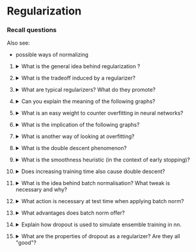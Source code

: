 # Regularization

### Recall questions

Also see:
- possible ways of normalizing

1. <details markdown=1><summary markdown="span"> What is the general idea behind regularization ?</summary>

    \
    We want to reduce the number of free parameters, in the sense of degree of freedom. \
    This is also mentioned in #[[BD VIII - Linear Regression]]

</details>

2. <details markdown=1><summary markdown="span"> What is the tradeoff induced by a regularizer? </summary>

    \
    A regularizer induces a tradeoff between data fidelity and model complexity.

</details>

3. <details markdown=1><summary markdown="span"> What are typical regularizers? What do they promote?</summary>

    \
    Typical penalties are:
    - tikhonov aka $L_2$, promotes shrinkage
    - lasso aka $L_1$, promotes sparsity (and shrinkage)
    - bounded $L_2$ norm at each layer (e.g. we have per layer normalization)

</details>

4. <details markdown=1><summary markdown="span"> Can you explain the meaning of the following graphs?</summary>

    \
    ![](../../../static/DEEP/reg1.png)

</details>

5. <details markdown=1><summary markdown="span"> What is an easy weight to counter overfitting in neural networks?</summary>

    \
    We can use early stopping: the training halts as soon as performance on validation set decreases.

</details>

6. <details markdown=1><summary markdown="span"> What is the implication of the following graphs?</summary>

    \
    ![](../../../static/DEEP/reg2.png)

</details>

7. <details markdown=1><summary markdown="span"> What is another way of looking at overfitting?</summary>

    \
    We can also look at overfitting as a localized phenomenon, in the sense that our function may be overfitting but only on certain regions.

</details>

8. <details markdown=1><summary markdown="span"> What is the double descent phenomenon?</summary>

    \
    ![](../../../static/DEEP/reg3.png)

</details>

9. <details markdown=1><summary markdown="span"> What is the smoothness heuristic (in the context of early stopping)?</summary>

    \
    The idea that representational power grows with training time. In other words, the model starts exploring simple models that progressively increase in complexity.

</details>

10. <details markdown=1><summary markdown="span"> Does increasing training time also cause double descent?</summary>

    \
    Yes, we can see the same phenomenon when we increase training time.
    ![](../../../static/DEEP/reg4.png)

</details>

11. <details markdown=1><summary markdown="span"> What is the idea behind batch normalisation? What tweak is necessary and why?</summary>

    \
    The idea behind batch normalisation is to correct the data distribution by centering and scaling at each layer. \
    It is also necessary to add weights in order for the network to be able to learn the identity function (when necessary).\
    ![](../../../static/DEEP/reg5.png)
    ATTENTION: recent talk may prove that the idea is wrong, source to check.

</details>

12. <details markdown=1><summary markdown="span"> What action is necessary at test time when applying batch norm?</summary>

    \
    Since mini batches are not used at test time, the mean and std. deviation used by the network are an average of the means and std. dev. seen during training.

</details>

13. <details markdown=1><summary markdown="span"> What advantages does batch norm offer?</summary>

    \
    Benefits:
    - the stochastic uncertainty of the batch acts as a regularizer that helps generalization
    - batchnorm leads to more stable gradients and faster training with higher learning rate

</details>

14. <details markdown=1><summary markdown="span"> Explain how dropout is used to simulate ensemble training in nn.</summary>

    \
    Dropout emulates the way ensemble work by leveraging probability. Each node of the network at training time is linked to a probability $p$ of dropping out for the following iteration (mini batch) and not contributing to the final result. Furthermore, this "temporary" network is not trained to convergence (e.g. early stop) but on a mini batch (bagging).\
    This allows to train "multiple networks" while also keeping the weights shared. The final network is trained on the whole dataset to convergence. \
    At test time the probability is no longer used, but the weight of each connection is now multiplied by the original $p$ of the originating node.

</details>

15. <details markdown=1><summary markdown="span"> What are the properties of dropout as a regularizer? Are they all "good"?</summary>

    \
    Properties:
    - reduces co-adaptation (small errors in a unit being absorbed by the others) and improves generalization
    - outputs a sparse representation (side effect)
    - performs closely to the ensemble and much better if the nn in the ensemble had no weight sharing
    
    The main downside is the increase in training time because of the greater instability, which slows convergence.

</details>